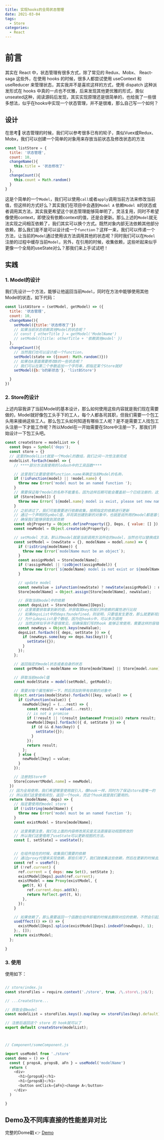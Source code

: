 ```yaml
---
title: 实现hooks的全局状态管理
date: 2021-03-04
tags:
  - Store
categories:
  - React
---
```



# 前言
其实在 React 中，状态管理有很多方式，除了常见的 Redux、Mobx、 React-saga 这些外，在使用 hooks 的时候，很多人都尝试使用 useContext 和 useReducer 来管理状态，其实我并不是喜欢这样的方式，使用 dispatch 这种派发形式在 hooks 中真的一点也不优雅，后来发现其他更优雅的形式，类似unseated这种，阅读源码后发现，其实实现原理还是很简单的，也给我了一些很多想法，似乎在hooks中实现一个状态管理，并不是很难，那么自己写一个如何？ 

## 设计
在思考🤔  状态管理的时候，我们可以参考很多已有的轮子，类似Vuex或Redux、Mobx，我们可以创建一个简单的对象用来存放当前状态及修改状态的方法

```js
const listStore = {
  title: '状态管理',
  count: 10,
  changeName(){
    this.title = '状态修改了'
  },
  changeCount(){
    this.count = Math.random()
  }
}
```
这是个简单的一个`Model`，我们可以使用`call`或者`apply`调用当前方法来修改当前值，但这样的方式好么？其实我们在项目中会遇到`Model A` 依赖`Model B`的状态或者调用其方法，其实我更希望这个状态管理能够简单明了，灵活复用，同时不希望像使用context，即使没有依赖context的值，还是会更新。那么上述的`Model`就无法实现之间相互依赖了，我们其实可以换个方式。既然对象内部无法依赖其他部分依赖，那么我们是不是可以设计成一个`function`？这样一来，我们可以传递一个方法，让当前的`Model`通过使用该方法调用其他的状态呢？同时我们可以在`Model`注册的过程中缓存当前`Model`，另外，在引用的时候，收集依赖，这些听起来似乎更像一个全局的useState对么？那我们来上手试试吧！

## 实践

### 1. Model的设计
我们先设计一个方法，能够让他返回当前`Model`，同时在方法中能够使用其他Model的状态，如下代码：

```js
const listAStore = (setModel, getModel) => ({
  title: '状态管理',
  count: 10,
  changeName(){
    setModel({title:'状态修改了'})
    // 如果当前状态依赖其他Model的状态呢？
    // const { otherTitle } = getModel('ModelName')
    // setModel({title: otherTitle + '依赖其他model' })
  },
  changeCount(){
    // 当然我们也可以设计成一个function，
    setModel(state => ({count: Math.random()}))
    // 如果在A里面需要修改B的一些状态呢？
    // 我们可以在第二个参数追加一个字符串，即指定某个Store就好
    setModel({b:'b的新状态'}, 'listBStore')

  }
})
```
### 2. Store的设计
上述内容我讲了当前Model的基本设计，那么如何使用这些内容就是我们现在需要做的，Model就好像包工头手下的工人，每个人都各司其职，但我们需要一个包工头用来接纳这些工人。那么包工头如何知道有哪些工人呢？是不是需要工人找包工头注册一下才能工作呢？所以Model在一开始需要在Store中注册一下，那我们开始设计一下包工头吧。
```js
const createStore = modelList => {
  const Deps = Symbol('deps');
  const store = {}
  // 这里的modelList就是一个Model的数组，我们之间一次性注册完成
  modelList.forEach(model => {
    // ****部分方法我使用的lodash中的工具函数****

    // 这里我们主要是使用function.name来确定当前Model的名称，
    if (!isFunction(model) || !model.name) {
      throw new Error('model must be an named function ');
    }
    // 需要保证每个model的名称不能重名，因为这样后期可能会覆盖前一个已经注册的，这里做了过滤
    if (Store[model]) {
      throw new Error(`${model.name} model is exist, please set new name `);
    }
    // 之前讲过了，我们可能需要进行依赖收集，按照指定的依赖进行更新
    // 通过一个声明的Symbol值，并将其创建到新的对象中，也就是说所用的model都是基于这个带有Symbol值的对象
    // 确保我们能够获取到其依赖
    const objProperty = Object.defineProperty({}, Deps, { value: [] });
    const newModel = Object.create(objProperty);

    // setModel 方法，默认的model就是当前调用方法所在的model，当然也可以替换成其他的modelName
    const setModel = (newState = {}, modelName = model.name) => {
      if (!isString(modelName)) {
        throw new Error(`modelName must be an object`);
      }
      const assignModel = Store[modelName];
      if (!assignModel || !isObject(assignModel)) {
        throw new Error(`${modelName} model is not exist or ${modelName} model is not a object`);
      }

      // update model
      const newValue = isFunction(newState) ? newState(assignModel) : newState;
      Store[modelName] = Object.assign(Store[modelName], newValue);

      // 获取当前model中的依赖
      const depsList = Store[modelName][Deps];
      // 这里需要获取拿到新的值，并获取其key和我们所依赖的属性进行比较
      // 如果depsList中的deps为undefined，则说明，只要值发生更改，那么就更新视图
      // 为什么depsList是个数组，因为在hooks中，可以多次调用
      // 当然这样似乎并不是很常见，但确保我们写的hook 能够正常使用，需要这样的容错。
      const newKeys = Object.keys(newValue);
      depsList.forEach(({ deps, setState }) => {
        if (newKeys.some(key => deps.has(key))) {
          setState({});
        }
      });
    };

    // 返回指定的model状态或者自身的状态
    const getModel = modelName => Store[modelName] || Store[model.name]

    // 获取当前model值
    const modelState = model(setModel, getModel);

    // 需要对每个属性解析一下，然后添加到带有依赖的对象中
    Object.entries(modelState).forEach(([key, value]) => {
      if (isFunction(value)) {
        newModel[key] = (...rest) => {
          const result = value(...rest);
          // is not a promise
          if (!result || !(result instanceof Promise)) return result;
          newModel[Deps].forEach(({ d, setState }) => {
            if (d && d.has(key)) {
              setState({});
            }
          });
          return result;
        };
      } else {
        newModel[key] = value;
      }
    });

    // 注册到Store中
    Store[convertModel.name] = newModel;
  })
  // 因为全局使用，我们希望哪里使用就引入，像hook一样，同时为了保证store是唯一的
  // 所以我们这里使用闭包，返回一个hook，而这个hook就是我们要用的。
  return (modelName, deps) => {
    // 指定要使用的model store
    if (!isString(modelName)) {
      throw new Error('model must be an named function ');
    }
    const existModel = Store[modelName];

    // 这里需要注意，我们在上面的内容修改其实是无法直接驱动视图修改的
    // 所以我们这里借用了useState可以更新视图的方法。
    const [, setState] = useState();

    
    // 在组件挂在的时候，收集我们需要的依赖
    // 通过proxy代理来实现依赖，那些引用了，我们就收集这些依赖，然后在更新的时候去对比一下，避免重复渲染
    const ref = useRef();
    if (!ref.current) {
      ref.current = { deps: new Set(), setState };
      existModel[Deps].push(ref.current);
      existModel = new Proxy(existModel, {
        get(t, k) {
          ref.current.deps.add(k);
          return Reflect.get(t, k);
        },
      });
    }

    // 如果依赖了，那么需要返回一个函数在组件卸载的时候去删除对应的依赖，不然会引起内存泄漏
    useEffect(() => () => {
      existModel[Deps].splice(existModel[Deps].indexOf(newDeps), 1);
    };, []);
    return existModel;
  };
  
}

```

### 3. 使用

使用如下：

```js

// store/index.js
const storeFiles = require.context('./store', true, /\.store\.js$/);

// ...CreateStore...

// 获取全部model
const modelList = storeFiles.keys().map(key => storeFiles(key).default);

// 注册后返回这个 store 的 hook就可以了
export default createStore(modelList);



// Component/someComponent.js

import useModel from './store'
const demo = () => {
  const { propsA, propsB, aFn } = useModel('modelName')
  return (
    <div>
      <h1>{propsA}</h1>
      <h1>{propsB}</h1>
      <button onClick={aFn}>change A</button>
    </div>
  )

}


```

## Demo及不同库直接的性能差异对比
完整的Dome戳 👉 [Demo](https://codesandbox.io/s/diff-react-hook-store-47snf)